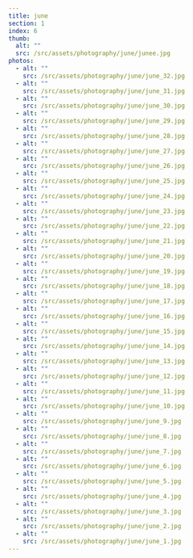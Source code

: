 ```yaml
---
title: june
section: 1
index: 6
thumb:
  alt: ""
  src: /src/assets/photography/june/junee.jpg
photos:
  - alt: ""
    src: /src/assets/photography/june/june_32.jpg
  - alt: ""
    src: /src/assets/photography/june/june_31.jpg
  - alt: ""
    src: /src/assets/photography/june/june_30.jpg
  - alt: ""
    src: /src/assets/photography/june/june_29.jpg
  - alt: ""
    src: /src/assets/photography/june/june_28.jpg
  - alt: ""
    src: /src/assets/photography/june/june_27.jpg
  - alt: ""
    src: /src/assets/photography/june/june_26.jpg
  - alt: ""
    src: /src/assets/photography/june/june_25.jpg
  - alt: ""
    src: /src/assets/photography/june/june_24.jpg
  - alt: ""
    src: /src/assets/photography/june/june_23.jpg
  - alt: ""
    src: /src/assets/photography/june/june_22.jpg
  - alt: ""
    src: /src/assets/photography/june/june_21.jpg
  - alt: ""
    src: /src/assets/photography/june/june_20.jpg
  - alt: ""
    src: /src/assets/photography/june/june_19.jpg
  - alt: ""
    src: /src/assets/photography/june/june_18.jpg
  - alt: ""
    src: /src/assets/photography/june/june_17.jpg
  - alt: ""
    src: /src/assets/photography/june/june_16.jpg
  - alt: ""
    src: /src/assets/photography/june/june_15.jpg
  - alt: ""
    src: /src/assets/photography/june/june_14.jpg
  - alt: ""
    src: /src/assets/photography/june/june_13.jpg
  - alt: ""
    src: /src/assets/photography/june/june_12.jpg
  - alt: ""
    src: /src/assets/photography/june/june_11.jpg
  - alt: ""
    src: /src/assets/photography/june/june_10.jpg
  - alt: ""
    src: /src/assets/photography/june/june_9.jpg
  - alt: ""
    src: /src/assets/photography/june/june_8.jpg
  - alt: ""
    src: /src/assets/photography/june/june_7.jpg
  - alt: ""
    src: /src/assets/photography/june/june_6.jpg
  - alt: ""
    src: /src/assets/photography/june/june_5.jpg
  - alt: ""
    src: /src/assets/photography/june/june_4.jpg
  - alt: ""
    src: /src/assets/photography/june/june_3.jpg
  - alt: ""
    src: /src/assets/photography/june/june_2.jpg
  - alt: ""
    src: /src/assets/photography/june/june_1.jpg
---
```

